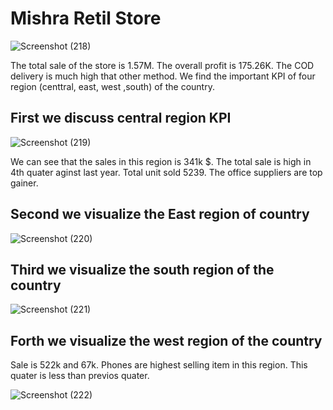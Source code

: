 # Mishra Retil Store

![Screenshot (218)](https://github.com/user-attachments/assets/605f7cd9-5814-41f6-9489-0bd748b0e9a3)

The total sale of the store is 1.57M.
The overall profit is 175.26K. The COD delivery is much high that other method.
We find the important KPI of four region (centtral, east, west ,south) of the country.
## First we discuss central region KPI
![Screenshot (219)](https://github.com/user-attachments/assets/5282f18c-edcd-45fc-97ca-257a38d16674)

We can see that the sales in this region is 341k $. The total sale is high in 4th quater aginst last year.
Total unit sold 5239. The office suppliers are top gainer.

## Second we visualize the East region of country
![Screenshot (220)](https://github.com/user-attachments/assets/6a7e5953-8bdc-4798-a842-e75174eae5ef)

## Third we visualize the south region of the country
![Screenshot (221)](https://github.com/user-attachments/assets/4d0cfe6d-d3f8-465a-b4db-db2c8029c0a1)

## Forth we visualize the west region of the country
Sale is 522k and 67k.
Phones are highest selling item in this region.
This quater is less than previos quater.



![Screenshot (222)](https://github.com/user-attachments/assets/e65051f4-9df5-4104-8367-732b0c029d18)



